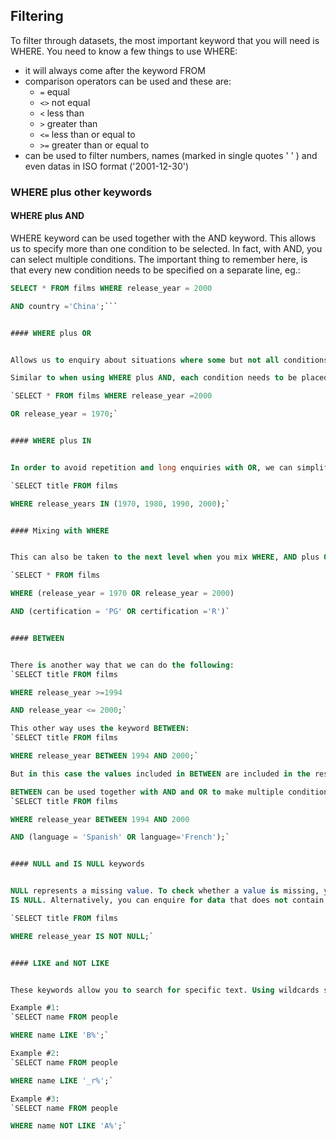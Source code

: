 ## Filtering


To filter through datasets, the most important keyword that you will need is WHERE. You need to know a few things to use WHERE:
- it will always come after the keyword FROM
- comparison operators can be used and these are:
  - `=` equal
  - `<>` not equal
  - `<` less than
  - `>` greater than
  - `<=` less than or equal to
  - `>=` greater than or equal to
- can be used to filter numbers, names (marked in single quotes ' ' ) and even datas in ISO format ('2001-12-30')

### WHERE plus other keywords


#### WHERE plus AND


WHERE keyword can be used together with the AND keyword. This allows us to specify more than one condition to be selected. In fact,
with AND, you can select multiple conditions. The important thing to remember here, is that every new condition needs to be specified
 on a separate line, eg.:
 
 ```sql
 SELECT * FROM films WHERE release_year = 2000 
 
 AND country ='China';```


#### WHERE plus OR


Allows us to enquiry about situations where some but not all conditions must be met:

Similar to when using WHERE plus AND, each condition needs to be placed in a new line like:

`SELECT * FROM films WHERE release_year =2000

OR release_year = 1970;`


#### WHERE plus IN


In order to avoid repetition and long enquiries with OR, we can simplify an enquiry as such:

`SELECT title FROM films

WHERE release_years IN (1970, 1980, 1990, 2000);`


#### Mixing with WHERE


This can also be taken to the next level when you mix WHERE, AND plus OR, eg:

`SELECT * FROM films

WHERE (release_year = 1970 OR release_year = 2000)

AND (certification = 'PG' OR certification ='R')`


#### BETWEEN


There is another way that we can do the following:
`SELECT title FROM films

WHERE release_year >=1994

AND release_year <= 2000;`

This other way uses the keyword BETWEEN:
`SELECT title FROM films

WHERE release_year BETWEEN 1994 AND 2000;`

But in this case the values included in BETWEEN are included in the results too.

BETWEEN can be used together with AND and OR to make multiple conditions for our enquiry. Eg.:
`SELECT title FROM films

WHERE release_year BETWEEN 1994 AND 2000

AND (language = 'Spanish' OR language='French');`


#### NULL and IS NULL keywords


NULL represents a missing value. To check whether a value is missing, you can enquire for data which have null values using 
IS NULL. Alternatively, you can enquire for data that does not contain any missing values by using IS NOT NULL. For example:

`SELECT title FROM films

WHERE release_year IS NOT NULL;`


#### LIKE and NOT LIKE


These keywords allow you to search for specific text. Using wildcards such as `%` you can search for zero, one or more characters. Eg. `Data%` can give results that are Data, DataC, DataCamp, DataMind. While the wildcard `_` allows you to search for just one character. Eg. `Data_` can give results like DataC, Data1, and `Dat_` can give Data and Date. Similar can be done with NOT LIKE, but in inverse.

Example #1:
`SELECT name FROM people

WHERE name LIKE 'B%';`

Example #2:
`SELECT name FROM people

WHERE name LIKE '_r%';`

Example #3:
`SELECT name FROM people

WHERE name NOT LIKE 'A%';`
